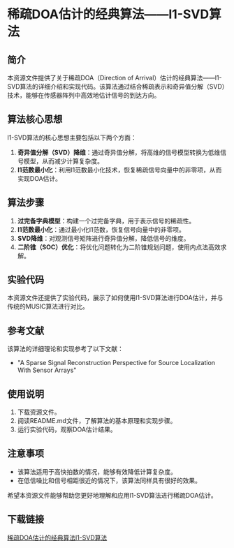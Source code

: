 # 稀疏DOA估计的经典算法——l1-SVD算法

## 简介

本资源文件提供了关于稀疏DOA（Direction of Arrival）估计的经典算法——l1-SVD算法的详细介绍和实现代码。该算法通过结合稀疏表示和奇异值分解（SVD）技术，能够在传感器阵列中高效地估计信号的到达方向。

## 算法核心思想

l1-SVD算法的核心思想主要包括以下两个方面：

1. **奇异值分解（SVD）降维**：通过奇异值分解，将高维的信号模型转换为低维信号模型，从而减少计算复杂度。
2. **l1范数最小化**：利用l1范数最小化技术，恢复稀疏信号向量中的非零项，从而实现DOA估计。

## 算法步骤

1. **过完备字典模型**：构建一个过完备字典，用于表示信号的稀疏性。
2. **l1范数最小化**：通过最小化l1范数，恢复信号向量中的非零项。
3. **SVD降维**：对观测信号矩阵进行奇异值分解，降低信号的维度。
4. **二阶锥（SOC）优化**：将优化问题转化为二阶锥规划问题，使用内点法高效求解。

## 实验代码

本资源文件还提供了实验代码，展示了如何使用l1-SVD算法进行DOA估计，并与传统的MUSIC算法进行对比。

## 参考文献

该算法的详细理论和实现参考了以下文献：

- "A Sparse Signal Reconstruction Perspective for Source Localization With Sensor Arrays"

## 使用说明

1. 下载资源文件。
2. 阅读README.md文件，了解算法的基本原理和实现步骤。
3. 运行实验代码，观察DOA估计结果。

## 注意事项

- 该算法适用于高快拍数的情况，能够有效降低计算复杂度。
- 在低信噪比和信号相距很近的情况下，该算法同样具有很好的效果。

希望本资源文件能够帮助您更好地理解和应用l1-SVD算法进行稀疏DOA估计。

## 下载链接

[稀疏DOA估计的经典算法l1-SVD算法](https://pan.quark.cn/s/71ab2b3c2bfd)